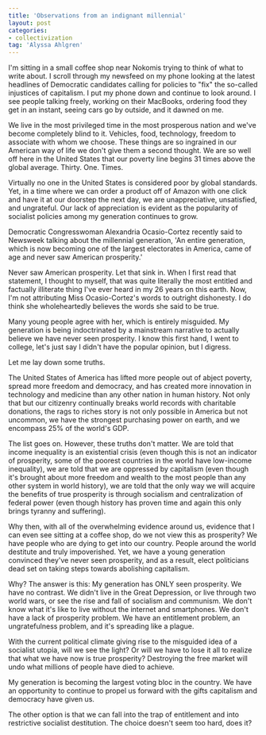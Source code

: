 ```yaml
---
title: 'Observations from an indignant millennial'
layout: post
categories:
- collectivization
tag: 'Alyssa Ahlgren'
---
```


I'm sitting in a small coffee shop near Nokomis trying to think of what to write about. I scroll through my newsfeed on my phone looking at the latest headlines of Democratic candidates calling for policies to "fix" the so-called injustices of capitalism. I put my phone down and continue to look around. I see people talking freely, working on their MacBooks, ordering food they get in an instant, seeing cars go by outside, and it dawned on me.

We live in the most privileged time in the most prosperous nation and we've become completely blind to it. Vehicles, food, technology, freedom to associate with whom we choose. These things are so ingrained in our American way of life we don't give them a second thought. We are so well off here in the United States that our poverty line begins 31 times above the global average. Thirty. One. Times.

Virtually no one in the United States is considered poor by global standards. Yet, in a time where we can order a product off of Amazon with one click and have it at our doorstep the next day, we are unappreciative, unsatisfied, and ungrateful. Our lack of appreciation is evident as the popularity of socialist policies among my generation continues to grow.

Democratic Congresswoman Alexandria Ocasio-Cortez recently said to Newsweek talking about the millennial generation, 'An entire generation, which is now becoming one of the largest electorates in America, came of age and never saw American prosperity.'

Never saw American prosperity. Let that sink in. When I first read that statement, I thought to myself, that was quite literally the most entitled and factually illiterate thing I've ever heard in my 26 years on this earth. Now, I'm not attributing Miss Ocasio-Cortez's words to outright dishonesty. I do think she wholeheartedly believes the words she said to be true.

Many young people agree with her, which is entirely misguided. My generation is being indoctrinated by a mainstream narrative to actually believe we have never seen prosperity. I know this first hand, I went to college, let's just say I didn't have the popular opinion, but I digress.

Let me lay down some truths.

The United States of America has lifted more people out of abject poverty, spread more freedom and democracy, and has created more innovation in technology and medicine than any other nation in human history. Not only that but our citizenry continually breaks world records with charitable donations, the rags to riches story is not only possible in America but not uncommon, we have the strongest purchasing power on earth, and we encompass 25% of the world's GDP.

The list goes on. However, these truths don't matter. We are told that income inequality is an existential crisis (even though this is not an indicator of prosperity, some of the poorest countries in the world have low-income inequality), we are told that we are oppressed by capitalism (even though it's brought about more freedom and wealth to the most people than any other system in world history), we are told that the only way we will acquire the benefits of true prosperity is through socialism and centralization of federal power (even though history has proven time and again this only brings tyranny and suffering).

Why then, with all of the overwhelming evidence around us, evidence that I can even see sitting at a coffee shop, do we not view this as prosperity? We have people who are dying to get into our country. People around the world destitute and truly impoverished. Yet, we have a young generation convinced they've never seen prosperity, and as a result, elect politicians dead set on taking steps towards abolishing capitalism.

Why? The answer is this: My generation has ONLY seen prosperity. We have no contrast. We didn't live in the Great Depression, or live through two world wars, or see the rise and fall of socialism and communism. We don't know what it's like to live without the internet and smartphones. We don't have a lack of prosperity problem. We have an entitlement problem, an ungratefulness problem, and it's spreading like a plague.

With the current political climate giving rise to the misguided idea of a socialist utopia, will we see the light? Or will we have to lose it all to realize that what we have now is true prosperity? Destroying the free market will undo what millions of people have died to achieve.

My generation is becoming the largest voting bloc in the country. We have an opportunity to continue to propel us forward with the gifts capitalism and democracy have given us.

The other option is that we can fall into the trap of entitlement and into restrictive socialist destitution. The choice doesn't seem too hard, does it?
